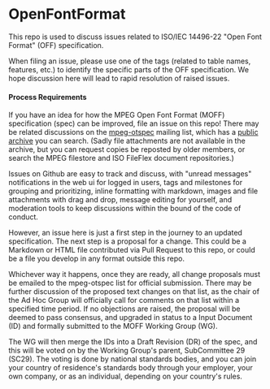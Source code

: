 # OpenFontFormat

This repo is used to discuss issues related to ISO/IEC 14496-22 "Open Font Format" (OFF) specification.

When filing an issue, please use one of the tags (related to table names, features, etc.) to identify the specific parts of the OFF specification. We hope discussion here will lead to rapid resolution of raised issues.

#### Process Requirements

If you have an idea for how the MPEG Open Font Format (MOFF) specification (spec) can be improved, file an issue on this repo!
There may be related discussions on the [mpeg-otspec](https://lists.aau.at/mailman/listinfo/mpeg-otspec) mailing list, which has a [public archive](https://lists.aau.at/pipermail/mpeg-otspec/) you can search.
(Sadly file attachments are not available in the archive, but you can request copies be reposted by older members, or search the MPEG filestore and ISO FileFlex document repositories.)

Issues on Github are easy to track and discuss, with "unread messages" notifications in the web ui for logged in users, tags and milestones for grouping and prioritizing, inline formatting with markdown, images and file attachments with drag and drop, message editing for yourself, and moderation tools to keep discussions within the bound of the code of conduct. 

However, an issue here is just a first step in the journey to an updated specification.
The next step is a proposal for a change.
This could be a Markdown or HTML file contributed via Pull Request to this repo, or could be a file you develop in any format outside this repo. 

Whichever way it happens, once they are ready, all change proposals must be emailed to the mpeg-otspec list for official submission.
There may be further discussion of the proposed text changes on that list, as the chair of the Ad Hoc Group will officially call for comments on that list within a specified time period.
If no objections are raised, the proposal will be deemed to pass consensus, and upgraded in status to a Input Document (ID) and formally submitted to the MOFF Working Group (WG).

The WG will then merge the IDs into a Draft Revision (DR) of the spec, and this will be voted on by the Working Group's parent, SubCommittee 29 (SC29).
The voting is done by national standards bodies, and you can join your country of residence's standards body through your employer, your own company, or as an individual, depending on your country's rules. 
